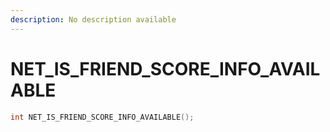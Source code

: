 ```yaml
---
description: No description available 
---
```


# NET_IS_FRIEND_SCORE_INFO_AVAILABLE

```cpp
int NET_IS_FRIEND_SCORE_INFO_AVAILABLE();
```